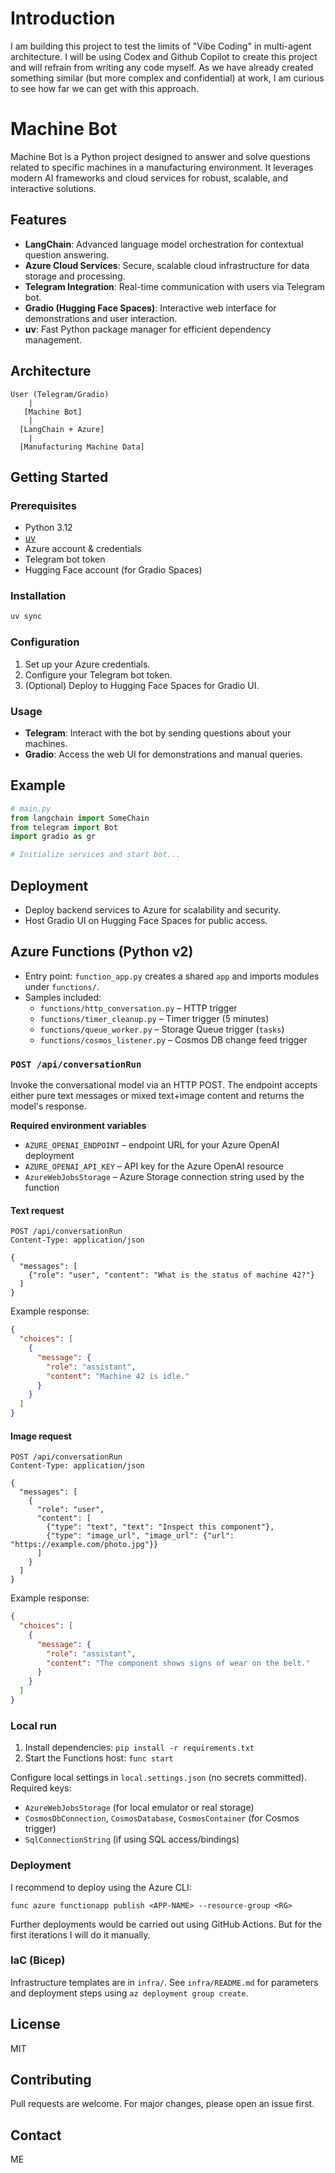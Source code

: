 # Introduction

I am building this project to test the limits of "Vibe Coding" in multi-agent architecture. I will be using Codex and Github Copilot to create this project and will refrain from writing any code myself.
As we have already created something similar (but more complex and confidential) at work, I am curious to see how far we can get with this approach.

# Machine Bot

Machine Bot is a Python project designed to answer and solve questions related to specific machines in a manufacturing environment. It leverages modern AI frameworks and cloud services for robust, scalable, and interactive solutions.

## Features

- **LangChain**: Advanced language model orchestration for contextual question answering.
- **Azure Cloud Services**: Secure, scalable cloud infrastructure for data storage and processing.
- **Telegram Integration**: Real-time communication with users via Telegram bot.
- **Gradio (Hugging Face Spaces)**: Interactive web interface for demonstrations and user interaction.
- **uv**: Fast Python package manager for efficient dependency management.

## Architecture

```
User (Telegram/Gradio) 
    |
   [Machine Bot]
    |
  [LangChain + Azure]
    |
  [Manufacturing Machine Data]
```

## Getting Started

### Prerequisites

- Python 3.12
- [uv](https://github.com/astral-sh/uv)
- Azure account & credentials
- Telegram bot token
- Hugging Face account (for Gradio Spaces)

### Installation

```bash
uv sync
```

### Configuration

1. Set up your Azure credentials.
2. Configure your Telegram bot token.
3. (Optional) Deploy to Hugging Face Spaces for Gradio UI.

### Usage

- **Telegram**: Interact with the bot by sending questions about your machines.
- **Gradio**: Access the web UI for demonstrations and manual queries.

## Example

```python
# main.py
from langchain import SomeChain
from telegram import Bot
import gradio as gr

# Initialize services and start bot...
```

## Deployment
 
- Deploy backend services to Azure for scalability and security.
- Host Gradio UI on Hugging Face Spaces for public access.

## Azure Functions (Python v2)

- Entry point: `function_app.py` creates a shared `app` and imports modules under `functions/`.
- Samples included:
  - `functions/http_conversation.py` – HTTP trigger
  - `functions/timer_cleanup.py` – Timer trigger (5 minutes)
  - `functions/queue_worker.py` – Storage Queue trigger (`tasks`)
  - `functions/cosmos_listener.py` – Cosmos DB change feed trigger

### `POST /api/conversationRun`

Invoke the conversational model via an HTTP POST. The endpoint accepts either
pure text messages or mixed text+image content and returns the model's
response.

**Required environment variables**

- `AZURE_OPENAI_ENDPOINT` – endpoint URL for your Azure OpenAI deployment
- `AZURE_OPENAI_API_KEY` – API key for the Azure OpenAI resource
- `AzureWebJobsStorage` – Azure Storage connection string used by the function

#### Text request

```http
POST /api/conversationRun
Content-Type: application/json

{
  "messages": [
    {"role": "user", "content": "What is the status of machine 42?"}
  ]
}
```

Example response:

```json
{
  "choices": [
    {
      "message": {
        "role": "assistant",
        "content": "Machine 42 is idle."
      }
    }
  ]
}
```

#### Image request

```http
POST /api/conversationRun
Content-Type: application/json

{
  "messages": [
    {
      "role": "user",
      "content": [
        {"type": "text", "text": "Inspect this component"},
        {"type": "image_url", "image_url": {"url": "https://example.com/photo.jpg"}}
      ]
    }
  ]
}
```

Example response:

```json
{
  "choices": [
    {
      "message": {
        "role": "assistant",
        "content": "The component shows signs of wear on the belt."
      }
    }
  ]
}
```

### Local run

1) Install dependencies: `pip install -r requirements.txt`
2) Start the Functions host: `func start`

Configure local settings in `local.settings.json` (no secrets committed). Required keys:
- `AzureWebJobsStorage` (for local emulator or real storage)
- `CosmosDbConnection`, `CosmosDatabase`, `CosmosContainer` (for Cosmos trigger)
- `SqlConnectionString` (if using SQL access/bindings)

### Deployment

I recommend to deploy using the Azure CLI:
```
func azure functionapp publish <APP-NAME> --resource-group <RG>
```

Further deployments would be carried out using GitHub Actions. But for the first iterations I will do it manually.
### IaC (Bicep)

Infrastructure templates are in `infra/`. See `infra/README.md` for parameters and deployment steps using `az deployment group create`.

## License

MIT

## Contributing

Pull requests are welcome. For major changes, please open an issue first.

## Contact
ME
